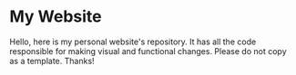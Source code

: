# My Website

Hello, here is my personal website's repository. It has all the code responsible for making visual and functional changes. Please do not copy as a template. Thanks!
